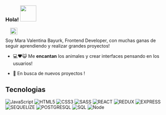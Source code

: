
### Hola! <img src="https://media.giphy.com/media/mGcNjsfWAjY5AEZNw6/giphy.gif" width="50">


[<img style='margin:0 15px' align="left" alt="MARA VALENTINA BAYURK | LinkedIn" width="22px" src="https://cdn.jsdelivr.net/npm/simple-icons@v3/icons/linkedin.svg" />][linkedin] 
<br />

Soy Mara Valentina Bayurk, Frontend Developer, con muchas ganas de seguir aprendiendo y realizar grandes proyectos!

- 💻❤😺 Me **encantan** los animales y crear interfaces pensando en los usuarios!

- 🚀 En busca de nuevos proyectos !


## Tecnologias

![JavaScript](https://img.shields.io/badge/-JavaScript-000000?style=flat&logo=javascript)
![HTML5](https://img.shields.io/badge/-HTML5-000000?style=flat&logo=html5)
![CSS3](https://img.shields.io/badge/-CSS-000000?style=flat&logo=css3)
![SASS](https://img.shields.io/badge/-SASS-000000?style=flat&logo=sass)
![REACT](https://img.shields.io/badge/-REACT-000000?style=flat&logo=react)
![REDUX](https://img.shields.io/badge/-REDUX-000000?style=flat&logo=redux)
![EXPRESS](http://img.shields.io/badge/-EXPRESS.JS-000000?style=flat&logo=) 
![SEQUELIZE](http://img.shields.io/badge/-SEQUELIZE-000000?style=flat&logo=) 
![POSTGRESQL](https://img.shields.io/badge/-POSGRESQL-000000?style=flat&logo=postgresql)
![SQL](https://img.shields.io/badge/-SQL-000000?style=flat&logo=mysql)
![Node](https://img.shields.io/badge/-Node-000000?style=flat&logo=node.js) 


[linkedin]: https://www.linkedin.com/in/mara-bayurk/
